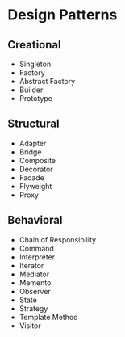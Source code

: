 # Design Patterns

## Creational
- Singleton
- Factory
- Abstract Factory
- Builder
- Prototype

## Structural
- Adapter
- Bridge
- Composite
- Decorator
- Facade
- Flyweight
- Proxy

## Behavioral
- Chain of Responsibility
- Command
- Interpreter
- Iterator
- Mediator
- Memento
- Observer
- State
- Strategy
- Template Method
- Visitor
